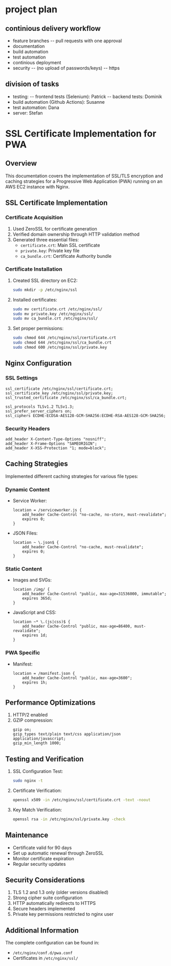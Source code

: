 # project plan

## continious delivery workflow
- feature branches
-- pull requests with one approval
- documentation
- build automation
- test automation 
- continious deployment
- security 
-- (no upload of passwords/keys)
-- https

## division of tasks
- testing: 
    -- frontend tests (Selenium): Patrick
    -- backend tests: Dominik
- build automation (Github Actions): Susanne
- test automation: Dana
- server: Stefan

# SSL Certificate Implementation for PWA

## Overview
This documentation covers the implementation of SSL/TLS encryption and caching strategies for a Progressive Web Application (PWA) running on an AWS EC2 instance with Nginx.

## SSL Certificate Implementation
### Certificate Acquisition
1. Used ZeroSSL for certificate generation
2. Verified domain ownership through HTTP validation method
3. Generated three essential files:
    - `certificate.crt`: Main SSL certificate
    - `private.key`: Private key file
    - `ca_bundle.crt`: Certificate Authority bundle

### Certificate Installation
1. Created SSL directory on EC2:
   ```bash
   sudo mkdir -p /etc/nginx/ssl
   ```

2. Installed certificates:
   ```bash
   sudo mv certificate.crt /etc/nginx/ssl/
   sudo mv private.key /etc/nginx/ssl/
   sudo mv ca_bundle.crt /etc/nginx/ssl/
   ```

3. Set proper permissions:
   ```bash
   sudo chmod 644 /etc/nginx/ssl/certificate.crt
   sudo chmod 644 /etc/nginx/ssl/ca_bundle.crt
   sudo chmod 600 /etc/nginx/ssl/private.key
   ```

## Nginx Configuration
### SSL Settings
```nginx
ssl_certificate /etc/nginx/ssl/certificate.crt;
ssl_certificate_key /etc/nginx/ssl/private.key;
ssl_trusted_certificate /etc/nginx/ssl/ca_bundle.crt;

ssl_protocols TLSv1.2 TLSv1.3;
ssl_prefer_server_ciphers on;
ssl_ciphers ECDHE-ECDSA-AES128-GCM-SHA256:ECDHE-RSA-AES128-GCM-SHA256;
```

### Security Headers
```nginx
add_header X-Content-Type-Options "nosniff";
add_header X-Frame-Options "SAMEORIGIN";
add_header X-XSS-Protection "1; mode=block";
```

## Caching Strategies
Implemented different caching strategies for various file types:

### Dynamic Content
- Service Worker:
  ```nginx
  location = /serviceworker.js {
      add_header Cache-Control "no-cache, no-store, must-revalidate";
      expires 0;
  }
  ```
- JSON Files:
  ```nginx
  location ~ \.json$ {
      add_header Cache-Control "no-cache, must-revalidate";
      expires 0;
  }
  ```

### Static Content
- Images and SVGs:
  ```nginx
  location /img/ {
      add_header Cache-Control "public, max-age=31536000, immutable";
      expires 365d;
  }
  ```
- JavaScript and CSS:
  ```nginx
  location ~* \.(js|css)$ {
      add_header Cache-Control "public, max-age=86400, must-revalidate";
      expires 1d;
  }
  ```

### PWA Specific
- Manifest:
  ```nginx
  location = /manifest.json {
      add_header Cache-Control "public, max-age=3600";
      expires 1h;
  }
  ```

## Performance Optimizations
1. HTTP/2 enabled
2. GZIP compression:
   ```nginx
   gzip on;
   gzip_types text/plain text/css application/json application/javascript;
   gzip_min_length 1000;
   ```

## Testing and Verification
1. SSL Configuration Test:
   ```bash
   sudo nginx -t
   ```

2. Certificate Verification:
   ```bash
   openssl x509 -in /etc/nginx/ssl/certificate.crt -text -noout
   ```

3. Key Match Verification:
   ```bash
   openssl rsa -in /etc/nginx/ssl/private.key -check
   ```

## Maintenance
- Certificate valid for 90 days
- Set up automatic renewal through ZeroSSL
- Monitor certificate expiration
- Regular security updates

## Security Considerations
1. TLS 1.2 and 1.3 only (older versions disabled)
2. Strong cipher suite configuration
3. HTTP automatically redirects to HTTPS
4. Secure headers implemented
5. Private key permissions restricted to nginx user

## Additional Information
The complete configuration can be found in:
- `/etc/nginx/conf.d/pwa.conf`
- Certificates in `/etc/nginx/ssl/`